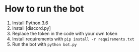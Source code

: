 # How to run the bot

1. Install [Python 3.6](https://www.python.org/downloads/release/python-360/)
2. Install [discord.py]
3. Replace the token in the code with your own token
4. Install requirements with `pip install -r requirements.txt`
5. Run the bot with `python bot.py`
